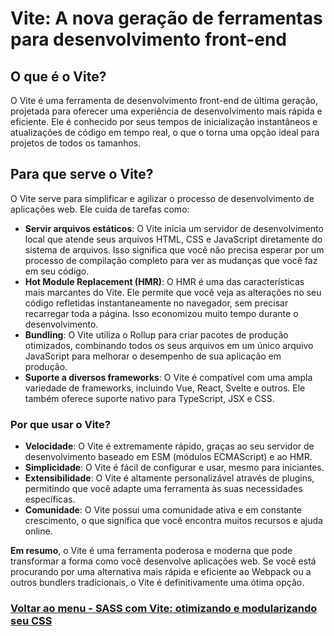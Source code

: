 # Vite: A nova geração de ferramentas para desenvolvimento front-end

## O que é o Vite?

O Vite é uma ferramenta de desenvolvimento front-end de última geração, projetada para oferecer uma experiência de desenvolvimento mais rápida e eficiente. Ele é conhecido por seus tempos de inicialização instantâneos e atualizações de código em tempo real, o que o torna uma opção ideal para projetos de todos os tamanhos.

## Para que serve o Vite?

O Vite serve para simplificar e agilizar o processo de desenvolvimento de aplicações web. Ele cuida de tarefas como:

- **Servir arquivos estáticos**: O Vite inicia um servidor de desenvolvimento local que atende seus arquivos HTML, CSS e JavaScript diretamente do sistema de arquivos. Isso significa que você não precisa esperar por um processo de compilação completo para ver as mudanças que você faz em seu código.
- **Hot Module Replacement (HMR)**: O HMR é uma das características mais marcantes do Vite. Ele permite que você veja as alterações no seu código refletidas instantaneamente no navegador, sem precisar recarregar toda a página. Isso economizou muito tempo durante o desenvolvimento.
- **Bundling**: O Vite utiliza o Rollup para criar pacotes de produção otimizados, combinando todos os seus arquivos em um único arquivo JavaScript para melhorar o desempenho de sua aplicação em produção.
- **Suporte a diversos frameworks**: O Vite é compatível com uma ampla variedade de frameworks, incluindo Vue, React, Svelte e outros. Ele também oferece suporte nativo para TypeScript, JSX e CSS.

### Por que usar o Vite?

- **Velocidade**: O Vite é extremamente rápido, graças ao seu servidor de desenvolvimento baseado em ESM (módulos ECMAScript) e ao HMR.
- **Simplicidade**: O Vite é fácil de configurar e usar, mesmo para iniciantes.
- **Extensibilidade**: O Vite é altamente personalizável através de plugins, permitindo que você adapte uma ferramenta às suas necessidades específicas.
- **Comunidade**: O Vite possui uma comunidade ativa e em constante crescimento, o que significa que você encontra muitos recursos e ajuda online.

**Em resumo**, o Vite é uma ferramenta poderosa e moderna que pode transformar a forma como você desenvolve aplicações web. Se você está procurando por uma alternativa mais rápida e eficiente ao Webpack ou a outros bundlers tradicionais, o Vite é definitivamente uma ótima opção.

### [Voltar ao menu - SASS com Vite: otimizando e modularizando seu CSS](../menu.md)